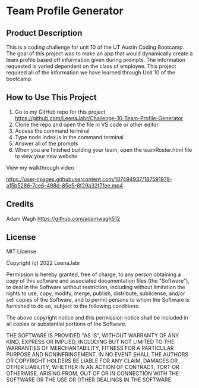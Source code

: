 # Team Profile Generator

## Product Description
This is a coding challenge for unit 10 of the UT Austin Coding Bootcamp. The goal of this project was to make an app that would dynamically create a team profile based off information given during prompts. The information requested is varied dependent on the class of employee. This project required all of the information we have learned through Unit 10 of the bootcamp.

## How to Use This Project
1) Go to my GitHub repo for this project https://github.com/LeenaJabr/Challenge-10-Team-Profile-Generator
2) Clone the repo and open the file in VS code or other editor
3) Access the command terminal
4) Type node index.js in the command terminal
5) Answer all of the prompts 
6) When you are finished building your team, open the teamRoster.html file to view your new website

View my walkthrough video 

https://user-images.githubusercontent.com/107494937/187591978-a15b5286-7ce6-498d-85e5-8f29a32f7fee.mp4



## Credits
Adam Wagh https://github.com/adamwagh512


## License
MIT License

Copyright (c) 2022 LeenaJabr

Permission is hereby granted, free of charge, to any person obtaining a copy
of this software and associated documentation files (the "Software"), to deal
in the Software without restriction, including without limitation the rights
to use, copy, modify, merge, publish, distribute, sublicense, and/or sell
copies of the Software, and to permit persons to whom the Software is
furnished to do so, subject to the following conditions:

The above copyright notice and this permission notice shall be included in all
copies or substantial portions of the Software.

THE SOFTWARE IS PROVIDED "AS IS", WITHOUT WARRANTY OF ANY KIND, EXPRESS OR
IMPLIED, INCLUDING BUT NOT LIMITED TO THE WARRANTIES OF MERCHANTABILITY,
FITNESS FOR A PARTICULAR PURPOSE AND NONINFRINGEMENT. IN NO EVENT SHALL THE
AUTHORS OR COPYRIGHT HOLDERS BE LIABLE FOR ANY CLAIM, DAMAGES OR OTHER
LIABILITY, WHETHER IN AN ACTION OF CONTRACT, TORT OR OTHERWISE, ARISING FROM,
OUT OF OR IN CONNECTION WITH THE SOFTWARE OR THE USE OR OTHER DEALINGS IN THE
SOFTWARE.
